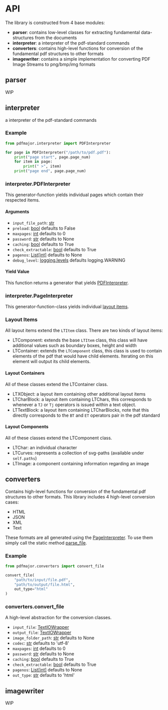 # API

The library is constructed from 4 base modules:

 * **parser**: contains low-level classes for extracting fundamental data-structures from the documents
 * **interpreter**: a interpreter of the pdf-standard commands
 * **converters**: contains high-level functions for conversion of the fundamental pdf structures to other formats
 * **imagewriter**: contains a simple implementation for converting PDF Image Streams to png/bmp/img formats

## parser

WIP

## interpreter
a interpreter of the pdf-standard commands

### Example
```py
from pdfmajor.interpreter import PDFInterpreter

for page in PDFInterpreter("/path/to/pdf.pdf"):
    print("page start", page.page_num)
    for item in page:
        print(" >", item)
    print("page end", page.page_num)
```

### interpreter.PDFInterpreter

This generator-function yields individual pages which contain their respected items.

#### Arguments

- `input_file_path`: [str](#)
- `preload`: [bool](#) defaults to False
- `maxpages`: [int](#) defaults to 0 
- `password`: [str](#) defaults to None 
- `caching`: [bool](#) defaults to True 
- `check_extractable`: [bool](#) defaults to True
- `pagenos`: [List[int]](#) defaults to None
- `debug_level`: [logging.levels](#https://docs.python.org/3/library/logging.html#levels) defaults logging.WARNING

#### Yield Value
This function returns a generator that yields [PDFInterpreter](#interpreterpageinterpreter).

### interpreter.PageInterpreter

This generator-function-class yields individual [layout items](#layout-items).
### Layout Items

All layout items extend the `LTItem` class. There are two kinds of layout items:

- LTComponent: extends the base `LTItem` class, this class will have additional values such as boundary boxes, height and width
- LTContainer: extends the `LTComponent` class, this class is used to contain elements of the pdf that would have child elements. Iterating on this element will output its child elements.


#### Layout Containers
All of these classes extend the LTContainer class.

- LTXObject: a layout item containing other additional layout items
- LTCharBlock: a layout item containing LTChars, this corresponds to whenever a `TJ` or `Tj` operators is issued within a text object.
- LTTextBlock: a layout item containing LTCharBlocks, note that this directly corresponds to the `BT` and `ET` operators pair in the pdf standard

#### Layout Components
All of these classes extend the LTComponent class.

- LTChar: an individual character
- LTCurves: represents a collection of svg-paths (available under `self.paths`)
- LTImage: a component containing information regarding an image

## converters

Contains high-level functions for conversion of the fundamental pdf structures to other formats. This library includes 4 high-level conversion cases:

- HTML
- JSON
- XML
- Text

These formats are all generated using the [PageInterpreter](#PDFInterpreter). To use them simply call the static method [parse_file](#converterspdfconverter).

### Example

```py
from pdfmajor.converters import convert_file

convert_file(
    "path/to/input/file.pdf",
    "path/to/output/file.html",
    out_type="html"
)
```

### converters.convert_file

A high-level abstraction for the conversion classes.

- `input_file`: [TextIOWrapper](https://docs.python.org/3/library/io.html#io.TextIOWrapper) 
- `output_file`: [TextIOWrapper](https://docs.python.org/3/library/io.html#io.TextIOWrapper) 
- `image_folder_path`: [str](#) defaults to None
- `codec`: [str](#) defaults to 'utf-8'
- `maxpages`: [int](#) defaults to 0 
- `password`: [str](#) defaults to None 
- `caching`: [bool](#) defaults to True 
- `check_extractable`: [bool](#) defaults to True
- `pagenos`: [List[int]](#) defaults to None
- `out_type`: [str](#) defaults to 'html'

## imagewriter

WIP 
